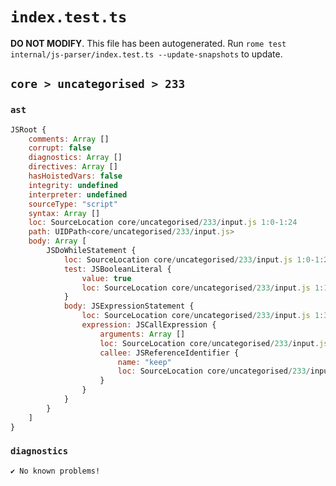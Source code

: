 # `index.test.ts`

**DO NOT MODIFY**. This file has been autogenerated. Run `rome test internal/js-parser/index.test.ts --update-snapshots` to update.

## `core > uncategorised > 233`

### `ast`

```javascript
JSRoot {
	comments: Array []
	corrupt: false
	diagnostics: Array []
	directives: Array []
	hasHoistedVars: false
	integrity: undefined
	interpreter: undefined
	sourceType: "script"
	syntax: Array []
	loc: SourceLocation core/uncategorised/233/input.js 1:0-1:24
	path: UIDPath<core/uncategorised/233/input.js>
	body: Array [
		JSDoWhileStatement {
			loc: SourceLocation core/uncategorised/233/input.js 1:0-1:24
			test: JSBooleanLiteral {
				value: true
				loc: SourceLocation core/uncategorised/233/input.js 1:18-1:22
			}
			body: JSExpressionStatement {
				loc: SourceLocation core/uncategorised/233/input.js 1:3-1:10
				expression: JSCallExpression {
					arguments: Array []
					loc: SourceLocation core/uncategorised/233/input.js 1:3-1:9
					callee: JSReferenceIdentifier {
						name: "keep"
						loc: SourceLocation core/uncategorised/233/input.js 1:3-1:7 (keep)
					}
				}
			}
		}
	]
}
```

### `diagnostics`

```
✔ No known problems!

```
